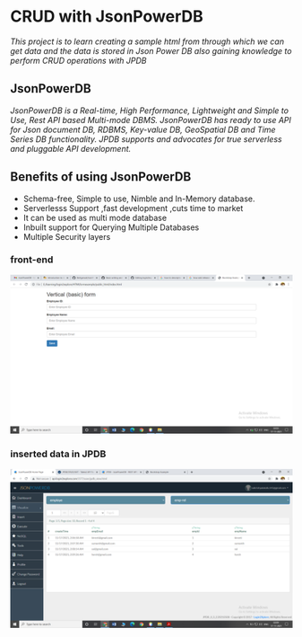 # CRUD with JsonPowerDB
*This project is to learn creating a sample html from through which we can get data and the data is stored in Json Power DB also gaining knowledge to perform CRUD operations with JPDB*

## JsonPowerDB
*JsonPowerDB is a Real-time, High Performance, Lightweight and Simple to Use, Rest API based Multi-mode DBMS. JsonPowerDB has ready to use API for Json document DB, RDBMS, Key-value DB, GeoSpatial DB and Time Series DB functionality. JPDB supports and advocates for true serverless and pluggable API development.*

## Benefits of using JsonPowerDB
- Schema-free, Simple to use, Nimble and In-Memory database.
- Serverlesss Support ,fast development ,cuts time to market
- It can be used as multi mode database
- Inbuilt support for Querying Multiple Databases
- Multiple Security layers

### front-end 
![front end image](/HTMLformexample/public_html/front_end_image.png)
### inserted data in JPDB
![database image](/HTMLformexample/public_html/database_image.png)
